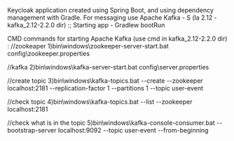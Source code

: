 Keycloak application created using Spring Boot, and using dependency management with Gradle.
For messaging use Apache Kafka - S (la 2.12  - kafka_2.12-2.2.0 dir) :;
Starting app - Gradlew bootRun

CMD commands for starting Apache Kafka (use cmd in kafka_2.12-2.2.0 dir) :
//zookeaper
1)bin\windows\zookeeper-server-start.bat config\zookeeper.properties

//kafka
2)bin\windows\kafka-server-start.bat config\server.properties

//create topic
3)bin\windows\kafka-topics.bat --create --zookeeper localhost:2181 --replication-factor 1 --partitions 1 --topic user-event

//check topic
4)bin\windows\kafka-topics.bat --list --zookeeper localhost:2181

//check what is in the topic
5)bin\windows\kafka-console-consumer.bat --bootstrap-server localhost:9092 --topic user-event --from-beginning

